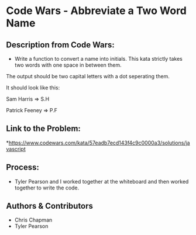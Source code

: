 # Code Wars - Abbreviate a Two Word Name
## Description from Code Wars: 
* Write a function to convert a name into initials. This kata strictly takes two words with one space in between them.

The output should be two capital letters with a dot seperating them.

It should look like this:

Sam Harris => S.H

Patrick Feeney => P.F

## Link to the Problem: 
*https://www.codewars.com/kata/57eadb7ecd143f4c9c0000a3/solutions/javascript

## Process: 
* Tyler Pearson and I worked together at the whiteboard and then worked together to write the code. 

## Authors & Contributors 
* Chris Chapman
* Tyler Pearson
